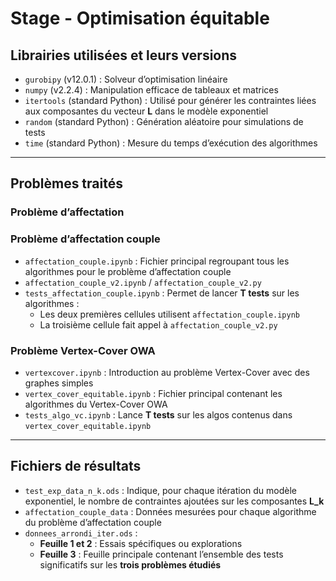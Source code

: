 # Stage - Optimisation équitable

## Librairies utilisées et leurs versions

- `gurobipy` (v12.0.1) : Solveur d’optimisation linéaire
- `numpy` (v2.2.4) : Manipulation efficace de tableaux et matrices
- `itertools` (standard Python) : Utilisé pour générer les contraintes liées aux composantes du vecteur **L** dans le modèle exponentiel
- `random` (standard Python) : Génération aléatoire pour simulations de tests
- `time` (standard Python) : Mesure du temps d’exécution des algorithmes

---

## Problèmes traités

### Problème d’affectation

### Problème d’affectation couple

- `affectation_couple.ipynb` : Fichier principal regroupant tous les algorithmes pour le problème d’affectation couple
- `affectation_couple_v2.ipynb` / `affectation_couple_v2.py`
- `tests_affectation_couple.ipynb` : Permet de lancer **T tests** sur les algorithmes :
  - Les deux premières cellules utilisent `affectation_couple.ipynb`
  - La troisième cellule fait appel à `affectation_couple_v2.py`

### Problème Vertex-Cover OWA

- `vertexcover.ipynb` : Introduction au problème Vertex-Cover avec des graphes simples
- `vertex_cover_equitable.ipynb` : Fichier principal contenant les algorithmes du Vertex-Cover OWA
- `tests_algo_vc.ipynb` : Lance **T tests** sur les algos contenus dans `vertex_cover_equitable.ipynb`

---

## Fichiers de résultats

- `test_exp_data_n_k.ods` : Indique, pour chaque itération du modèle exponentiel, le nombre de contraintes ajoutées sur les composantes **L_k**
- `affectation_couple_data` : Données mesurées pour chaque algorithme du problème d’affectation couple
- `donnees_arrondi_iter.ods` :
  - **Feuille 1 et 2** : Essais spécifiques ou explorations
  - **Feuille 3** : Feuille principale contenant l’ensemble des tests significatifs sur les **trois problèmes étudiés**

